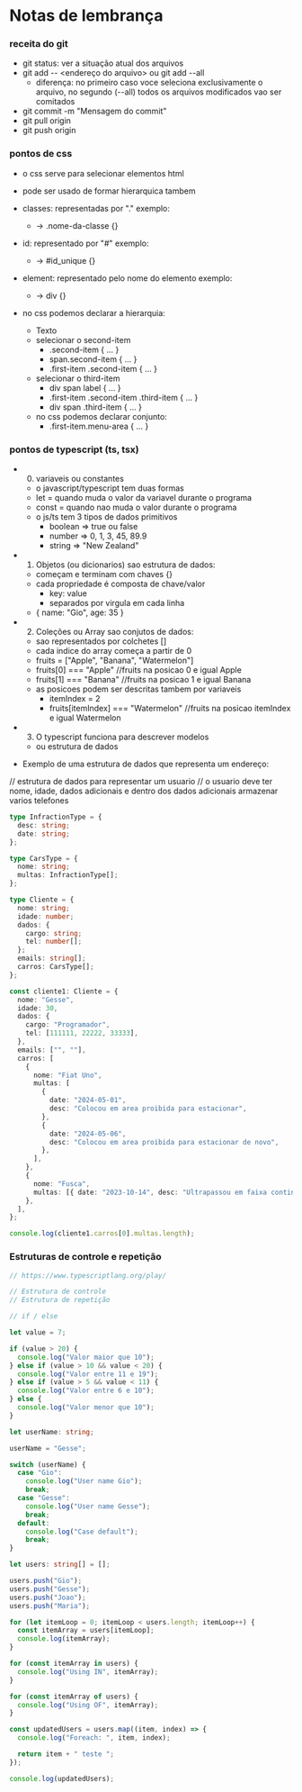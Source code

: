 # Notas de lembrança

### receita do git

- git status: ver a situação atual dos arquivos
- git add -- <endereço do arquivo> ou git add --all
  - diferença: no primeiro caso voce seleciona
    exclusivamente o arquivo, no segundo (--all)
    todos os arquivos modificados vao ser comitados
- git commit -m "Mensagem do commit"
- git pull origin <nome da branch>
- git push origin <nome da branch>

### pontos de css

- o css serve para selecionar elementos html
- pode ser usado de formar hierarquica tambem
- classes: representadas por "." exemplo:
  - <div class="nome-da-classe"> -> .nome-da-classe {}
- id: representado por "#" exemplo:
  - <div id="id_unique"> -> #id_unique {}
- element: representado pelo nome do elemento exemplo:

  - <div></div> -> div {}

- no css podemos declarar a hierarquia:

  - <div class="first-item menu-area">
      <span class="second-item">
        <label class="third-item">Texto</label>
      </span>
    </div>
  - selecionar o second-item
    - .second-item { ... }
    - span.second-item { ... }
    - .first-item .second-item { ... }
  - selecionar o third-item
    - div span label { ... }
    - .first-item .second-item .third-item { ... }
    - div span .third-item { ... }
  - no css podemos declarar conjunto:
    - .first-item.menu-area { ... }

### pontos de typescript (ts, tsx)

- 0. variaveis ou constantes

  - o javascript/typescript tem duas formas
  - let = quando muda o valor da variavel durante o programa
  - const = quando nao muda o valor durante o programa
  - o js/ts tem 3 tipos de dados primitivos
    - boolean => true ou false
    - number => 0, 1, 3, 45, 89.9
    - string => "New Zealand"

- 1. Objetos (ou dicionarios) sao estrutura de dados:

  - começam e terminam com chaves {}
  - cada propriedade é composta de chave/valor
    - key: value
    - separados por virgula em cada linha
  - {
    name: "Gio",
    age: 35
    }

- 2. Coleções ou Array sao conjutos de dados:

  - sao representados por colchetes []
  - cada indice do array começa a partir de 0
  - fruits = ["Apple", "Banana", "Watermelon"]
  - fruits[0] === "Apple" //fruits na posicao 0 e igual Apple
  - fruits[1] === "Banana" //fruits na posicao 1 e igual Banana
  - as posicoes podem ser descritas tambem por variaveis
    - itemIndex = 2
    - fruits[itemIndex] === "Watermelon" //fruits na posicao itemIndex e igual Watermelon

- 3. O typescript funciona para descrever modelos

  - ou estrutura de dados

- Exemplo de uma estrutura de dados que representa um endereço:

// estrutura de dados para representar um usuario
// o usuario deve ter nome, idade, dados adicionais e dentro dos dados adicionais armazenar varios telefones

```typescript
type InfractionType = {
  desc: string;
  date: string;
};

type CarsType = {
  nome: string;
  multas: InfractionType[];
};

type Cliente = {
  nome: string;
  idade: number;
  dados: {
    cargo: string;
    tel: number[];
  };
  emails: string[];
  carros: CarsType[];
};

const cliente1: Cliente = {
  nome: "Gesse",
  idade: 30,
  dados: {
    cargo: "Programador",
    tel: [111111, 22222, 33333],
  },
  emails: ["", ""],
  carros: [
    {
      nome: "Fiat Uno",
      multas: [
        {
          date: "2024-05-01",
          desc: "Colocou em area proibida para estacionar",
        },
        {
          date: "2024-05-06",
          desc: "Colocou em area proibida para estacionar de novo",
        },
      ],
    },
    {
      nome: "Fusca",
      multas: [{ date: "2023-10-14", desc: "Ultrapassou em faixa continua" }],
    },
  ],
};

console.log(cliente1.carros[0].multas.length);
```

### Estruturas de controle e repetição

```typescript
// https://www.typescriptlang.org/play/

// Estrutura de controle
// Estrutura de repetição

// if / else

let value = 7;

if (value > 20) {
  console.log("Valor maior que 10");
} else if (value > 10 && value < 20) {
  console.log("Valor entre 11 e 19");
} else if (value > 5 && value < 11) {
  console.log("Valor entre 6 e 10");
} else {
  console.log("Valor menor que 10");
}

let userName: string;

userName = "Gesse";

switch (userName) {
  case "Gio":
    console.log("User name Gio");
    break;
  case "Gesse":
    console.log("User name Gesse");
    break;
  default:
    console.log("Case default");
    break;
}

let users: string[] = [];

users.push("Gio");
users.push("Gesse");
users.push("Joao");
users.push("Maria");

for (let itemLoop = 0; itemLoop < users.length; itemLoop++) {
  const itemArray = users[itemLoop];
  console.log(itemArray);
}

for (const itemArray in users) {
  console.log("Using IN", itemArray);
}

for (const itemArray of users) {
  console.log("Using OF", itemArray);
}

const updatedUsers = users.map((item, index) => {
  console.log("Foreach: ", item, index);

  return item + " teste ";
});

console.log(updatedUsers);
```
